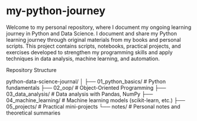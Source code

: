 # my-python-journey
Welcome to my personal repository, where I document my ongoing learning journey in Python and Data Science.
I document and share my Python learning journey through original materials from my books and personal scripts.
This project contains scripts, notebooks, practical projects, and exercises developed to strengthen my programming skills and apply techniques in data analysis, machine learning, and automation.

Repository Structure

python-data-science-journal/
│
├── 01_python_basics/         # Python fundamentals
├── 02_oop/                   # Object-Oriented Programming
├── 03_data_analysis/         # Data analysis with Pandas, NumPy
├── 04_machine_learning/      # Machine learning models (scikit-learn, etc.)
├── 05_projects/              # Practical mini-projects
└── notes/                    # Personal notes and theoretical summaries
